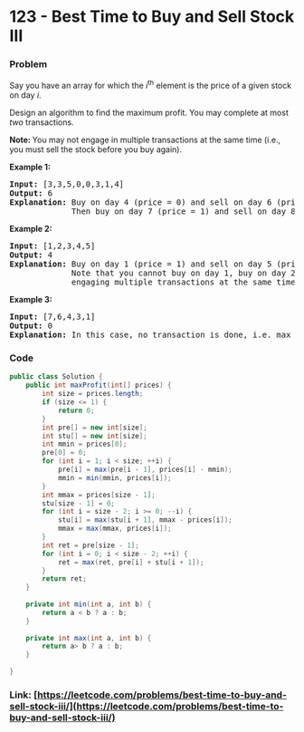# 123 - Best Time to Buy and Sell Stock III

### Problem
<p>Say you have an array for which the <em>i</em><sup>th</sup> element is the price of a given stock on day <em>i</em>.</p>

<p>Design an algorithm to find the maximum profit. You may complete at most <em>two</em> transactions.</p>

<p><strong>Note:&nbsp;</strong>You may not engage in multiple transactions at the same time (i.e., you must sell the stock before you buy again).</p>

<p><strong>Example 1:</strong></p>

<pre>
<strong>Input:</strong> [3,3,5,0,0,3,1,4]
<strong>Output:</strong> 6
<strong>Explanation:</strong> Buy on day 4 (price = 0) and sell on day 6 (price = 3), profit = 3-0 = 3.
&nbsp;            Then buy on day 7 (price = 1) and sell on day 8 (price = 4), profit = 4-1 = 3.</pre>

<p><strong>Example 2:</strong></p>

<pre>
<strong>Input:</strong> [1,2,3,4,5]
<strong>Output:</strong> 4
<strong>Explanation:</strong> Buy on day 1 (price = 1) and sell on day 5 (price = 5), profit = 5-1 = 4.
&nbsp;            Note that you cannot buy on day 1, buy on day 2 and sell them later, as you are
&nbsp;            engaging multiple transactions at the same time. You must sell before buying again.
</pre>

<p><strong>Example 3:</strong></p>

<pre>
<strong>Input:</strong> [7,6,4,3,1]
<strong>Output:</strong> 0
<strong>Explanation:</strong> In this case, no transaction is done, i.e. max profit = 0.</pre>


### Code
```java
public class Solution {
    public int maxProfit(int[] prices) {
        int size = prices.length;
        if (size <= 1) {
            return 0;
        }
        int pre[] = new int[size];
        int stu[] = new int[size];
        int mmin = prices[0];
        pre[0] = 0;
        for (int i = 1; i < size; ++i) {
            pre[i] = max(pre[i - 1], prices[i] - mmin);
            mmin = min(mmin, prices[i]);
        }
        int mmax = prices[size - 1];
        stu[size - 1] = 0;
        for (int i = size - 2; i >= 0; --i) {
            stu[i] = max(stu[i + 1], mmax - prices[i]);
            mmax = max(mmax, prices[i]);
        }
        int ret = pre[size - 1];
        for (int i = 0; i < size - 2; ++i) {
            ret = max(ret, pre[i] + stu[i + 1]); 
        }
        return ret;
    }
    
    private int min(int a, int b) {
        return a < b ? a : b;
    }
    
    private int max(int a, int b) {
        return a> b ? a : b;
    }
    
}
```
### Link: [https://leetcode.com/problems/best-time-to-buy-and-sell-stock-iii/](https://leetcode.com/problems/best-time-to-buy-and-sell-stock-iii/)
